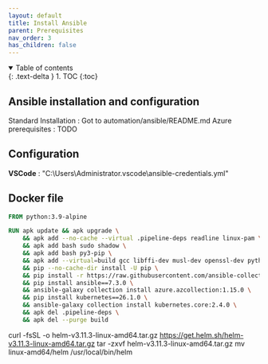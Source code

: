 ```yaml
---
layout: default
title: Install Ansible
parent: Prerequisites
nav_order: 3
has_children: false
---
```


<details open markdown="block">
  <summary>
    Table of contents
  </summary>
  {: .text-delta }
1. TOC
{:toc}
</details>

## Ansible installation and configuration

Standard Installation : Got to automation/ansible/README.md
Azure prerequisites : TODO

## Configuration

__VSCode__ : "C:\Users\Administrator\.vscode\ansible-credentials.yml"

## Docker file

```DockerFile
FROM python:3.9-alpine

RUN apk update && apk upgrade \
    && apk add --no-cache --virtual .pipeline-deps readline linux-pam \
    && apk add bash sudo shadow \
    && apk add bash py3-pip \
    && apk add --virtual=build gcc libffi-dev musl-dev openssl-dev python3-dev make \
    && pip --no-cache-dir install -U pip \
    && pip install -r https://raw.githubusercontent.com/ansible-collections/azure/v1.15.0/requirements-azure.txt \
    && pip install ansible==7.3.0 \
    && ansible-galaxy collection install azure.azcollection:1.15.0 \
    && pip install kubernetes==26.1.0 \
    && ansible-galaxy collection install kubernetes.core:2.4.0 \
    && apk del .pipeline-deps \
    && apk del --purge build

```

curl -fsSL -o helm-v3.11.3-linux-amd64.tar.gz https://get.helm.sh/helm-v3.11.3-linux-amd64.tar.gz
tar -zxvf helm-v3.11.3-linux-amd64.tar.gz
mv linux-amd64/helm /usr/local/bin/helm